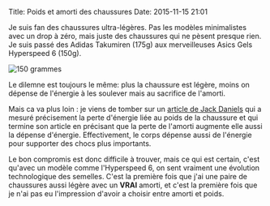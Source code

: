 Title: Poids et amorti des chaussures
Date: 2015-11-15 21:01

Je suis fan des chaussures ultra-légères. Pas les modèles minimalistes avec un drop
à zéro, mais juste des chaussures qui ne pèsent presque rien. Je suis passé
des Adidas Takumiren (175g) aux merveilleuses Asics Gels Hyperspeed 6 (150g).

![150 grammes](http://foule.es/speed.jpg)

Le dilemne est toujours le même: plus la chaussure est légère, moins on dépense
de l'énergie à les soulever mais au sacrifice de l'amorti.

Mais ca va plus loin : je viens de tomber sur un [article de Jack Daniels](http://runsmartproject.com/coaching/2012/02/06/how-much-does-shoe-weight-affect-performance/) 
qui a mesuré précisement la perte d'énergie liée au poids de la chaussure et 
qui termine son article en précisant que la perte de l'amorti augmente
elle aussi la dépense d'énergie. Effectivement, le corps dépense 
aussi de l'énergie pour supporter des chocs plus importants.

Le bon compromis est donc difficile à trouver, mais ce qui est certain,
c'est qu'avec un modèle comme l'Hyperspeed 6, on sent vraiment
une évolution technologique des semelles. C'est la première fois que
j'ai une paire de chaussures aussi légère avec un **VRAI** amorti, 
et c'est la première fois que je n'ai pas eu l'impression d'avoir 
a choisir entre amorti et poids.

